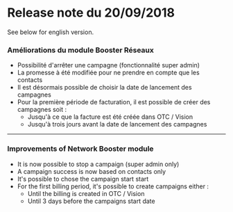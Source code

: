 # Release note du 20/09/2018

See below for english version.

### Améliorations du module Booster Réseaux
- Possibilité d'arrêter une campagne (fonctionnalité super admin)
- La promesse à été modifiée pour ne prendre en compte que les contacts
- Il est désormais possible de choisir la date de lancement des campagnes
- Pour la première période de facturation, il est possible de créer des campagnes soit :
	- Jusqu'à ce que la facture est été créée dans OTC / Vision
	- Jusqu'à trois jours avant la date de lancement des campagnes
----

### Improvements of Network Booster module 
- It is now possible to stop a campaign (super admin only)
- A campaign success is now based on contacts only
- It's possible to chose the campaign start start
- For the first billing period, it's possible to create campaigns either :
	- Until the billing is created in OTC / Vision
	- Until 3 days before the campaigns start date
